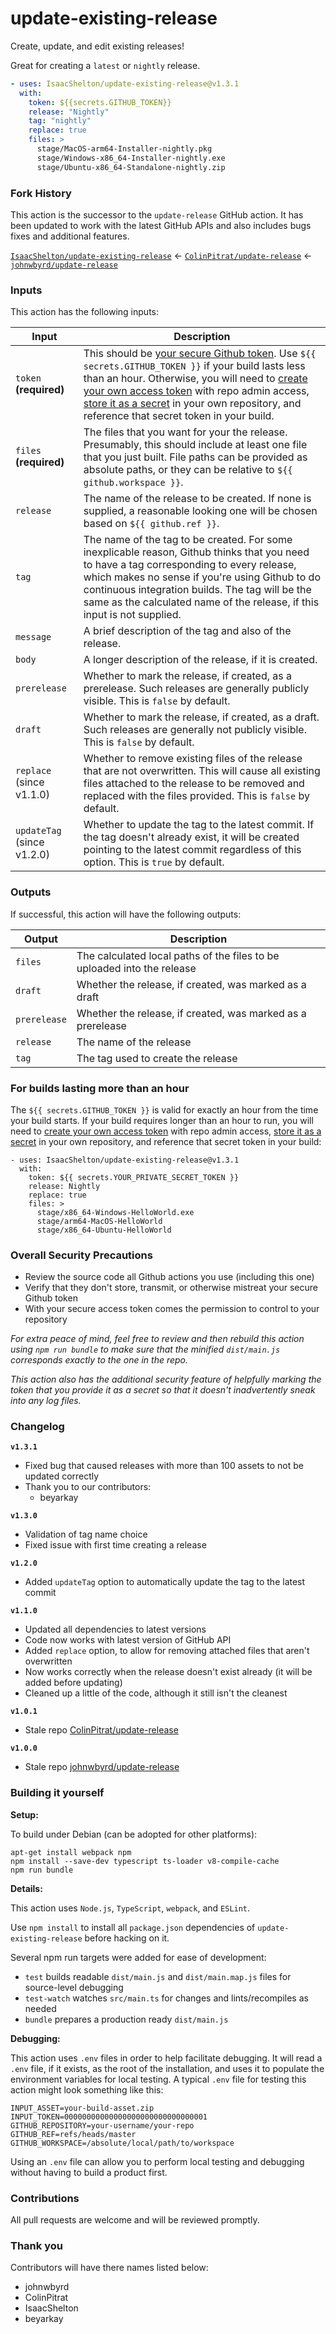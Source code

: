 # update-existing-release

Create, update, and edit existing releases!

Great for creating a `latest` or `nightly` release.

```yaml
- uses: IsaacShelton/update-existing-release@v1.3.1
  with:
    token: ${{secrets.GITHUB_TOKEN}}
    release: "Nightly"
    tag: "nightly"
    replace: true
    files: >
      stage/MacOS-arm64-Installer-nightly.pkg
      stage/Windows-x86_64-Installer-nightly.exe
      stage/Ubuntu-x86_64-Standalone-nightly.zip
```


### Fork History

This action is the successor to the `update-release` GitHub action. It has been updated to work with the latest GitHub APIs and also includes bugs fixes and additional features.

[`IsaacShelton/update-existing-release`](https://github.com/IsaacShelton/update-existing-release) <- [`ColinPitrat/update-release`](https://github.com/ColinPitrat/update-release) <- [`johnwbyrd/update-release`](https://github.com/johnwbyrd/update-release)


### Inputs
This action has the following inputs:

| Input        | Description                                                             |
| ------------ | ----------------------------------------------------------------------- |
| `token` **(required)**     | This should be [your secure Github token](https://help.github.com/en/actions/automating-your-workflow-with-github-actions/authenticating-with-the-github_token). Use `${{ secrets.GITHUB_TOKEN }}` if your build lasts less than an hour. Otherwise, you will need to [create your own access token](https://help.github.com/en/github/authenticating-to-github/creating-a-personal-access-token-for-the-command-line) with repo admin access, [store it as a secret](https://help.github.com/en/actions/automating-your-workflow-with-github-actions/creating-and-using-encrypted-secrets) in your own repository, and reference that secret token in your build. |
| `files` **(required)**      | The files that you want for your the release. Presumably, this should include at least one file that you just built. File paths can be provided as absolute paths, or they can be relative to `${{ github.workspace }}`. |
| `release`       | The name of the release to be created. If none is supplied, a reasonable looking one will be chosen based on `${{ github.ref }}`. |
| `tag`       | The name of the tag to be created. For some inexplicable reason, Github thinks that you need to have a tag corresponding to every release, which makes no sense if you're using Github to do continuous integration builds.  The tag will be the same as the calculated name of the release, if this input is not supplied.  |
| `message`       | A brief description of the tag and also of the release.  |
| `body`       | A longer description of the release, if it is created.  |
| `prerelease`       | Whether to mark the release, if created, as a prerelease. Such releases are generally publicly visible. This is `false` by default. |
| `draft`       | Whether to mark the release, if created, as a draft. Such releases are generally not publicly visible. This is `false` by default. |
| `replace ` (since v1.1.0)       | Whether to remove existing files of the release that are not overwritten. This will cause all existing files attached to the release to be removed and replaced with the files provided. This is `false` by default. |
| `updateTag ` (since v1.2.0)       | Whether to update the tag to the latest commit. If the tag doesn't already exist, it will be created pointing to the latest commit regardless of this option. This is `true` by default. |

### Outputs

If successful, this action will have the following outputs:

| Output       | Description                                                             |
| ------------ | ----------------------------------------------------------------------- |
| `files`      | The calculated local paths of the files to be uploaded into the release |
| `draft`      | Whether the release, if created, was marked as a draft                  |
| `prerelease` | Whether the release, if created, was marked as a prerelease             |
| `release`    | The name of the release                                                 |
| `tag`        | The tag used to create the release                                      |


### For builds lasting more than an hour

The `${{ secrets.GITHUB_TOKEN }}` is valid for exactly an hour from the time your build starts.  If your build requires longer than an hour to run, you will need to [create your own access token](https://help.github.com/en/github/authenticating-to-github/creating-a-personal-access-token-for-the-command-line) with repo admin access, [store it as a secret](https://help.github.com/en/actions/automating-your-workflow-with-github-actions/creating-and-using-encrypted-secrets) in your own repository, and reference that secret token in your build:

    - uses: IsaacShelton/update-existing-release@v1.3.1
      with:
        token: ${{ secrets.YOUR_PRIVATE_SECRET_TOKEN }}
        release: Nightly
        replace: true
        files: >
          stage/x86_64-Windows-HelloWorld.exe
          stage/arm64-MacOS-HelloWorld
          stage/x86_64-Ubuntu-HelloWorld



### Overall Security Precautions

- Review the source code all Github actions you use (including this one)
- Verify that they don't store, transmit, or otherwise mistreat your secure Github token
- With your secure access token comes the permission to control to your repository

*For extra peace of mind, feel free to review and then rebuild this action using `npm run bundle` to make sure that the minified `dist/main.js` corresponds exactly to the one in the repo.*

*This action also has the additional security feature of helpfully marking the token that you provide it as a secret so that it doesn't inadvertently sneak into any log files.*

### Changelog

**`v1.3.1`**

- Fixed bug that caused releases with more than 100 assets to not be updated correctly
- Thank you to our contributors:
	- beyarkay

**`v1.3.0`**

- Validation of tag name choice
- Fixed issue with first time creating a release


**`v1.2.0`**

- Added `updateTag` option to automatically update the tag to the latest commit

**`v1.1.0`**

- Updated all dependencies to latest versions
- Code now works with latest version of GitHub API
- Added `replace` option, to allow for removing attached files that aren't overwritten
- Now works correctly when the release doesn't exist already (it will be added before updating)
- Cleaned up a little of the code, although it still isn't the cleanest

**`v1.0.1`**

- Stale repo [ColinPitrat/update-release](https://github.com/ColinPitrat/update-release) 

**`v1.0.0`**

- Stale repo [johnwbyrd/update-release](https://github.com/johnwbyrd/update-release) 


### Building it yourself

**Setup:**

To build under Debian (can be adopted for other platforms):

```
apt-get install webpack npm
npm install --save-dev typescript ts-loader v8-compile-cache
npm run bundle
```

**Details:**

This action uses `Node.js`, `TypeScript`, `webpack`, and `ESLint`.

Use `npm install` to install all `package.json` dependencies of `update-existing-release` before hacking on it.

Several npm run targets were added for ease of development:

- `test` builds readable `dist/main.js` and `dist/main.map.js` files for source-level debugging
- `test-watch` watches `src/main.ts` for changes and lints/recompiles as needed
- `bundle`  prepares a production ready `dist/main.js`

**Debugging:**

This action uses `.env` files in order to help facilitate debugging.  It will read a `.env` file, if it exists, as the root of the installation, and uses it to populate the environment variables for local testing. A typical `.env` file for testing this action might look something like this:

    INPUT_ASSET=your-build-asset.zip
    INPUT_TOKEN=00000000000000000000000000000001
    GITHUB_REPOSITORY=your-username/your-repo
    GITHUB_REF=refs/heads/master
    GITHUB_WORKSPACE=/absolute/local/path/to/workspace

Using an `.env` file can allow you to perform local testing and debugging without having to build a product first.


### Contributions

All pull requests are welcome and will be reviewed promptly.


### Thank you

Contributors will have there names listed below:

- johnwbyrd
- ColinPitrat
- IsaacShelton
- beyarkay